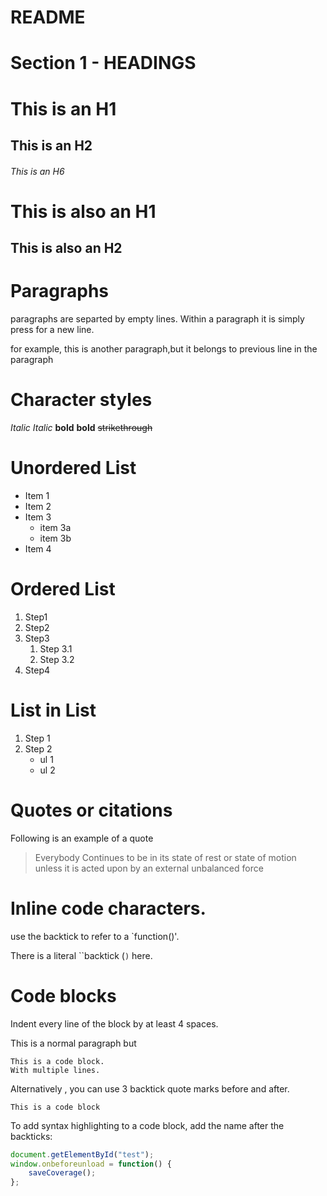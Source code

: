# README

# Section 1 - HEADINGS
# This is an H1
## This is an H2
###### This is an H6

This is also an H1
===================

This is also an H2
-------------------

# Paragraphs

paragraphs are separted by empty lines. Within a paragraph it is simply press <return> for a new line.

for example, this is another paragraph,but
it belongs to previous line in the paragraph

# Character styles

*Italic*
_Italic_
**bold**
__bold__
~~strikethrough~~

# Unordered List

* Item 1
* Item 2
* Item 3
    * item 3a
    * item 3b
* Item 4

# Ordered List

1. Step1
2. Step2
3. Step3
    1. Step 3.1
    2. Step 3.2
4. Step4

# List in List

1. Step 1
2. Step 2
    * ul 1
    * ul 2

# Quotes or citations

Following is an example of a quote

> Everybody Continues to be in its state of rest
> or state of motion unless
> it is acted upon by an external unbalanced force

# Inline code characters.

use the backtick to refer to a `function()'.

There is a literal ``backtick (`)` here.

# Code blocks

Indent every line of the block by at least 4 spaces.

This is a normal paragraph but

    This is a code block.
    With multiple lines.

Alternatively , you can use 3 backtick quote marks before and after.

```
This is a code block
```

To add syntax highlighting to a code block, add the name after the backticks:

```javascript
document.getElementById("test");
window.onbeforeunload = function() {
    saveCoverage();
};
```
